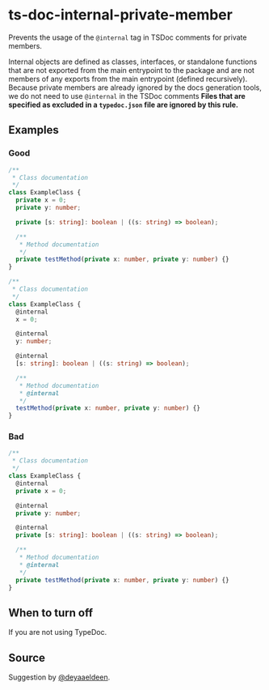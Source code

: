# ts-doc-internal-private-member

Prevents the usage of the `@internal` tag in TSDoc comments for private members.

Internal objects are defined as classes, interfaces, or standalone functions that are not exported from the main entrypoint to the package and are not members of any exports from the main entrypoint (defined recursively). Because private members are already ignored by the docs generation tools, we do not need to use `@internal` in the TSDoc comments **Files that are specified as excluded in a `typedoc.json` file are ignored by this rule.**

## Examples

### Good

```ts
/**
 * Class documentation
 */
class ExampleClass {
  private x = 0;
  private y: number;

  private [s: string]: boolean | ((s: string) => boolean);

  /**
   * Method documentation
   */
  private testMethod(private x: number, private y: number) {}
}
```


```ts
/**
 * Class documentation
 */
class ExampleClass {
  @internal
  x = 0;

  @internal
  y: number;

  @internal
  [s: string]: boolean | ((s: string) => boolean);

  /**
   * Method documentation
   * @internal
   */
  testMethod(private x: number, private y: number) {}
}
```

### Bad

```ts
/**
 * Class documentation
 */
class ExampleClass {
  @internal
  private x = 0;

  @internal
  private y: number;

  @internal
  private [s: string]: boolean | ((s: string) => boolean);

  /**
   * Method documentation
   * @internal
   */
  private testMethod(private x: number, private y: number) {}
}
```

## When to turn off

If you are not using TypeDoc.

## Source

Suggestion by [@deyaaeldeen](https://github.com/deyaaeldeen).
